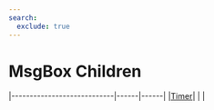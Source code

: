 ```yaml
---
search:
  exclude: true
---
```


<h1 class="heading"><span class="name">MsgBox Children</span></h1>

|----------------------------|------|------|
|[Timer](../objects/timer.md)|&nbsp;|&nbsp;|
